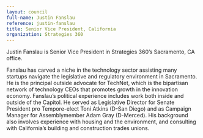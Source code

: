 ```yaml
---
layout: council
full-name: Justin Fanslau
reference: justin-fanslau
title: Senior Vice President, California
organization: Strategies 360
---
```


<p>Justin Fanslau is Senior Vice President in Strategies 360’s Sacramento, CA office.</p>
<p>Fanslau has carved a niche in the technology sector assisting many startups navigate the legislative and regulatory environment in Sacramento. He is the principal outside advocate for TechNet, which is the bipartisan network of technology CEOs that promotes growth in the innovation economy. Fanslau’s political experience includes work both inside and outside of the Capitol. He served as Legislative Director for Senate President pro Tempore-elect Toni Atkins (D-San Diego) and as Campaign Manager for Assemblymember Adam Gray (D-Merced). His background also involves experience with housing and the environment, and consulting with California’s building and construction trades unions.</p>
